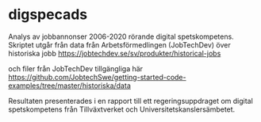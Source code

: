# digspecads
Analys av jobbannonser 2006-2020 rörande digital spetskompetens. Skriptet utgår från data från Arbetsförmedlingen (JobTechDev) över historiska jobb https://jobtechdev.se/sv/produkter/historical-jobs

och filer från JobTechDev tillgängliga här
https://github.com/JobtechSwe/getting-started-code-examples/tree/master/historiska/data

Resultaten presenterades i en rapport till ett regeringsuppdraget om digital spetskompetens från Tillväxtverket och Universitetskanslersämbetet.

